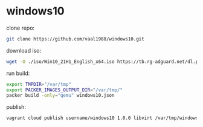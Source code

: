 # windows10

clone repo:
 ```bash
git clone https://github.com/vaal1988/windows10.git
```

download iso:
```bash
wget -O ./iso/Win10_21H1_English_x64.iso https://tb.rg-adguard.net/dl.php?go=fb555f3a
```
run build:
 ```bash
export TMPDIR="/var/tmp"
export PACKER_IMAGES_OUTPUT_DIR="/var/tmp/"
packer build -only="qemu" windows10.json
```
publish:
 ```bash
vagrant cloud publish username/windows10 1.0.0 libvirt /var/tmp/windows10.box --description "windows10" --release
```
